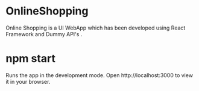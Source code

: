 # OnlineShopping

Online Shopping is a UI WebApp which has been developed using React Framework and Dummy API's .

# npm start
Runs the app in the development mode.
Open http://localhost:3000 to view it in your browser.
